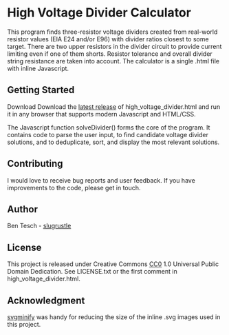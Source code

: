 # High Voltage Divider Calculator

This program finds three-resistor voltage dividers
created from real-world resistor values (EIA E24
and/or E96) with divider ratios closest to some
target. There are two upper resistors in the divider
circuit to provide current limiting even if one of
them shorts. Resistor tolerance and overall divider
string resistance are taken into account. The
calculator is a single .html file with inline Javascript.

## Getting Started

Download Download the [latest release](https://github.com/slugrustle/high_voltage_divider/releases)
of high_voltage_divider.html and run it in any browser that supports modern
Javascript and HTML/CSS.

The Javascript function solveDivider() forms
the core of the program. It contains code to
parse the user input, to find candidate voltage
divider solutions, and to deduplicate, sort,
and display the most relevant solutions.

## Contributing

I would love to receive bug reports and user
feedback. If you have improvements to the code,
please get in touch.

## Author

Ben Tesch - [slugrustle](https://github.com/slugrustle)

## License

This project is released under Creative Commons
[CC0](https://creativecommons.org/publicdomain/zero/1.0/)
1.0 Universal Public Domain Dedication. See LICENSE.txt or
the first comment in high_voltage_divider.html.

## Acknowledgment

[svgminify](http://www.svgminify.com/) was handy
for reducing the size of the inline .svg images
used in this project.
